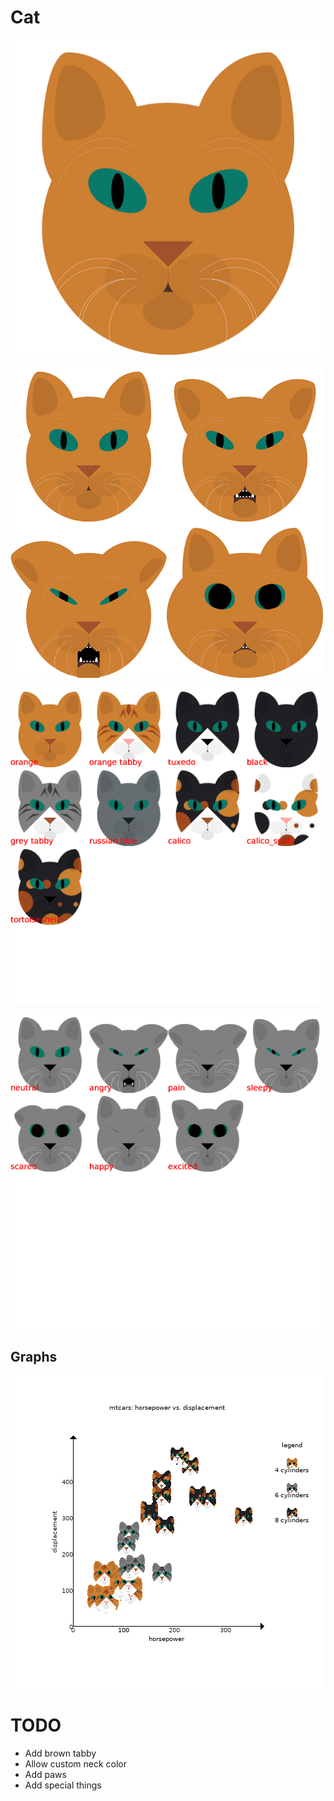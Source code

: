 # Cat

!["A cat rendering"](./cat.png)

!["Various cats"](./collage.png)

!["Various patterns"](./pattern_collage.png)

!["Various moods"](./mood_collage.png)

## Graphs

!["A bubble chart"](./bubblechart.png)

# TODO

  * Add brown tabby
  * Allow custom neck color
  * Add paws
  * Add special things

